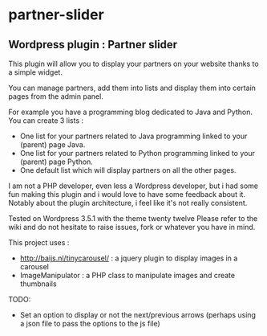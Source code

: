 partner-slider
==============

Wordpress plugin : Partner slider
---------------------------------

This plugin will allow you to display your partners on your website thanks to a simple widget.

You can manage partners, add them into lists and display them into certain pages from the admin panel.

For example you have a programming blog dedicated to Java and Python. You can create 3 lists :
 - One list for your partners related to Java programming linked to your (parent) page Java.
 - One list for your partners related to Python programming linked to your (parent) page Python.
 - One default list which will display partners on all the other pages.

I am not a PHP developer, even less a Wordpress developer,
but i had some fun making this plugin and i would love to have some feedback about it.
Notably about the plugin architecture, i feel like it's not really consistent.

Tested on Wordpress 3.5.1 with the theme twenty twelve
Please refer to the wiki and do not hesitate to raise issues, fork or whatever you have in mind.

This project uses :
 - http://baijs.nl/tinycarousel/ : a jquery plugin to display images in a carousel
 - ImageManipulator : a PHP class to manipulate images and create thumbnails

TODO:
 - Set an option to display or not the next/previous arrows (perhaps using a json file to pass the options to the js file)